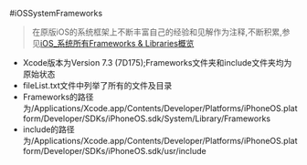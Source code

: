 #iOSSystemFrameworks


>在原版iOS的系统框架上不断丰富自己的经验和见解作为注释,不断积累,参见[iOS_系统所有Frameworks & Libraries概览](http://www.jianshu.com/p/6d371e7fb627)


- Xcode版本为Version 7.3 (7D175);Frameworks文件夹和include文件夹均为原始状态
- fileList.txt文件中列举了所有的文件及目录
- Frameworks的路径为/Applications/Xcode.app/Contents/Developer/Platforms/iPhoneOS.platform/Developer/SDKs/iPhoneOS.sdk/System/Library/Frameworks
- include的路径为/Applications/Xcode.app/Contents/Developer/Platforms/iPhoneOS.platform/Developer/SDKs/iPhoneOS.sdk/usr/include


